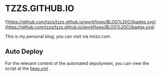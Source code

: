 # TZZS.GITHUB.IO
![https://github.com/tzzs/tzzs.github.io/workflows/BLOG%20CI/badge.svg](https://github.com/tzzs/tzzs.github.io/workflows/BLOG%20CI/badge.svg)

This is my personal blog, you can visit via imtzz.com .


## Auto Deploy

For the relevant content of the automated depolyment, you can view the script at
 the [hexo.yml](./.github/workflows/hexo.yml) .
